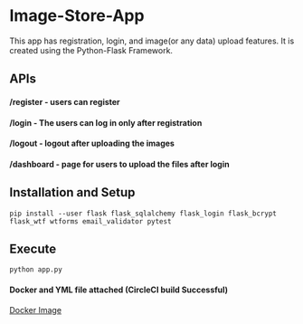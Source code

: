 # Image-Store-App 
This app has registration, login, and image(or any data) upload features. It is created using the Python-Flask Framework.

## APIs

#### /register - users can register 
#### /login    - The users can log in only after registration
#### /logout   - logout after uploading the images
#### /dashboard   - page for users to upload the files after login


## Installation and Setup

```
pip install --user flask flask_sqlalchemy flask_login flask_bcrypt flask_wtf wtforms email_validator pytest
```

## Execute

```
python app.py
```


#### Docker and YML file attached (CircleCI build Successful)
[Docker Image](https://hub.docker.com/r/charulsjsu/img-store-app)



